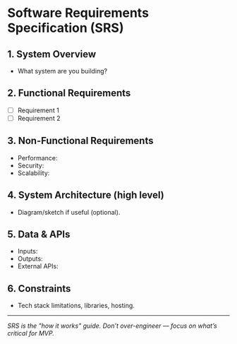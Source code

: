 # Software Requirements Specification (SRS)

## 1. System Overview
- What system are you building?  

## 2. Functional Requirements
- [ ] Requirement 1  
- [ ] Requirement 2  

## 3. Non-Functional Requirements
- Performance:  
- Security:  
- Scalability:  

## 4. System Architecture (high level)
- Diagram/sketch if useful (optional).  

## 5. Data & APIs
- Inputs:  
- Outputs:  
- External APIs:  

## 6. Constraints
- Tech stack limitations, libraries, hosting.  

---
*SRS is the "how it works" guide. Don’t over-engineer — focus on what’s critical for MVP.*

